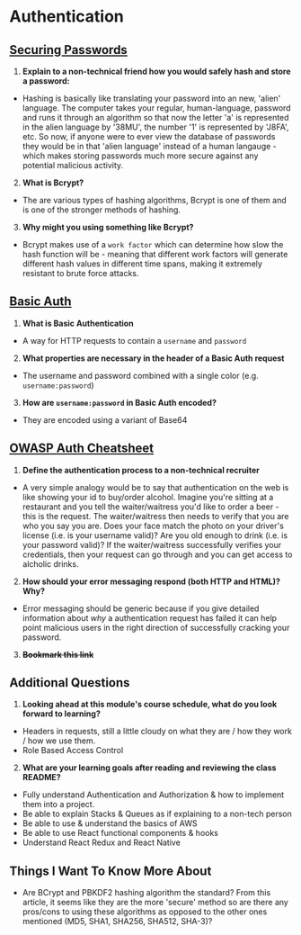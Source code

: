# Authentication

## [Securing Passwords](https://thehackernews.com/2014/04/securing-passwords-with-bcrypt-hashing.html)

1. **Explain to a non-technical friend how you would safely hash and store a password:**
- Hashing is basically like translating your password into an new, 'alien' language. The computer takes your regular, human-language, password and runs it through an algorithm so that now the letter 'a' is represented in the alien language by '38MU', the number '1' is represented by 'J8FA', etc. So now, if anyone were to ever view the database of passwords they would be in that 'alien language' instead of a human langauge - which makes storing passwords much more secure against any potential malicious activity.

2. **What is Bcrypt?**
- The are various types of hashing algorithms, Bcrypt is one of them and is one of the stronger methods of hashing.

3. **Why might you using something like Bcrypt?**
- Bcrypt makes use of a `work factor` which can determine how slow the hash function will be - meaning that different work factors will generate different hash values in different time spans, making it extremely resistant to brute force attacks.

## [Basic Auth](https://en.wikipedia.org/wiki/Basic_access_authentication)

1. **What is Basic Authentication**
- A way for HTTP requests to contain a `username` and `password`

2. **What properties are necessary in the header of a Basic Auth request**
- The username and password combined with a single color (e.g. `username:password`)

3. **How are `username:password` in Basic Auth encoded?**
- They are encoded using a variant of Base64

## [OWASP Auth Cheatsheet](https://www.owasp.org/index.php/Authentication_Cheat_Sheet)

1. **Define the authentication process to a non-technical recruiter**
- A very simple analogy would be to say that authentication on the web is like showing your id to buy/order alcohol. Imagine you're sitting at a restaurant and you tell the waiter/waitress you'd like to order a beer - this is the request. The waiter/waitress then needs to verify that you are who you say you are. Does your face match the photo on your driver's license (i.e. is your username valid)? Are you old enough to drink (i.e. is your password valid)? If the waiter/waitress successfully verifies your credentials, then your request can go through and you can get access to alcholic drinks.

2. **How should your error messaging respond (both HTTP and HTML)? Why?**
- Error messaging should be generic because if you give detailed information about *why* a authentication request has failed it can help point malicious users in the right direction of successfully cracking your password.

3. ~~**Bookmark this link**~~

## Additional Questions

1. **Looking ahead at this module's course schedule, what do you look forward to learning?**
- Headers in requests, still a little cloudy on what they are / how they work / how we use them. 
- Role Based Access Control

2. **What are your learning goals after reading and reviewing the class README?**
- Fully understand Authentication and Authorization & how to implement them into a project.
- Be able to explain Stacks & Queues as if explaining to a non-tech person
- Be able to use & understand the basics of AWS
- Be able to use React functional components & hooks
- Understand React Redux and React Native

## Things I Want To Know More About
- Are BCrypt and PBKDF2 hashing algorithm the standard? From this article, it seems like they are the more 'secure' method so are there any pros/cons to using these algorithms as opposed to the other ones mentioned (MD5, SHA1, SHA256, SHA512, SHA-3)?